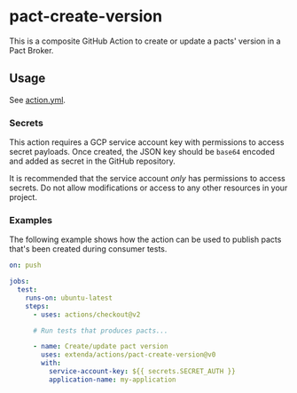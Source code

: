 # pact-create-version

This is a composite GitHub Action to create or update a pacts' version in a Pact Broker.

## Usage

See [action.yml](action.yml).

### Secrets

This action requires a GCP service account key with permissions to access secret payloads. Once created, the JSON key should be `base64` encoded and added as
secret in the GitHub repository.

It is recommended that the service account _only_ has permissions to access secrets. Do not allow modifications or
access to any other resources in your project.

### Examples

The following example shows how the action can be used to publish pacts that's been created during consumer tests.

```yaml
on: push

jobs:
  test:
    runs-on: ubuntu-latest
    steps:
      - uses: actions/checkout@v2

      # Run tests that produces pacts...

      - name: Create/update pact version
        uses: extenda/actions/pact-create-version@v0
        with:
          service-account-key: ${{ secrets.SECRET_AUTH }}
          application-name: my-application
```
